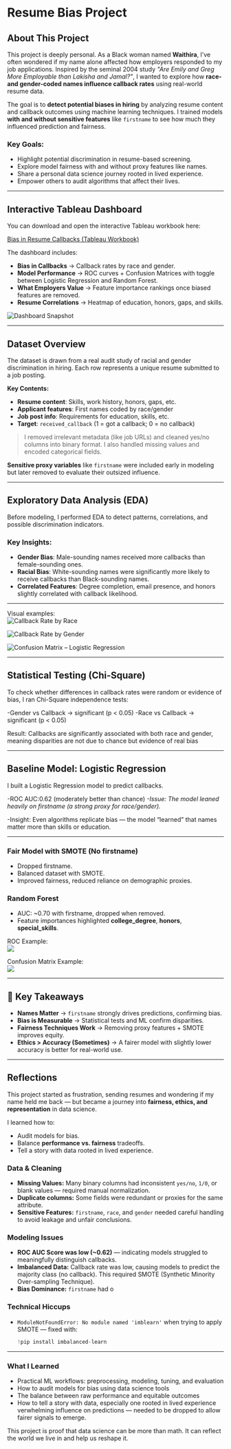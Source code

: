 # Resume Bias Project

## About This Project

This project is deeply personal. As a Black woman named **Waithira**, I’ve often wondered if my name alone affected how employers responded to my job applications. Inspired by the seminal 2004 study _"Are Emily and Greg More Employable than Lakisha and Jamal?"_, I wanted to explore how **race- and gender-coded names influence callback rates** using real-world resume data.

The goal is to **detect potential biases in hiring** by analyzing resume content and callback outcomes using machine learning techniques. I trained models **with and without sensitive features** like `firstname` to see how much they influenced prediction and fairness.

### Key Goals:
- Highlight potential discrimination in resume-based screening.
- Explore model fairness with and without proxy features like names.
- Share a personal data science journey rooted in lived experience.
- Empower others to audit algorithms that affect their lives.

---

## Interactive Tableau Dashboard   
You can download and open the interactive Tableau workbook here:  

[Bias in Resume Callbacks (Tableau Workbook)](Bias%20in%20resume%20callbacks.twbx)

The dashboard includes:  
- **Bias in Callbacks** → Callback rates by race and gender.  
- **Model Performance** → ROC curves + Confusion Matrices with toggle between Logistic Regression and Random Forest.  
- **What Employers Value** → Feature importance rankings once biased features are removed.  
- **Resume Correlations** → Heatmap of education, honors, gaps, and skills.  

![Dashboard Snapshot](Dashboard%20Image.png)

---
## Dataset Overview

The dataset is drawn from a real audit study of racial and gender discrimination in hiring. Each row represents a unique resume submitted to a job posting.

**Key Contents:**
- **Resume content**: Skills, work history, honors, gaps, etc.  
- **Applicant features**: First names coded by race/gender  
- **Job post info**: Requirements for education, skills, etc.  
- **Target**: `received_callback` (1 = got a callback; 0 = no callback)

> I removed irrelevant metadata (like job URLs) and cleaned yes/no columns into binary format. I also handled missing values and encoded categorical fields.

**Sensitive proxy variables** like `firstname` were included early in modeling but later removed to evaluate their outsized influence.

---

## Exploratory Data Analysis (EDA)

Before modeling, I performed EDA to detect patterns, correlations, and possible discrimination indicators.

### Key Insights:
- **Gender Bias**: Male-sounding names received more callbacks than female-sounding ones.
- **Racial Bias**: White-sounding names were significantly more likely to receive callbacks than Black-sounding names.
- **Correlated Features**: Degree completion, email presence, and honors slightly correlated with callback likelihood.

---

Visual examples:  
![Callback Rate by Race](callback%20rate%20race.png)
  
![Callback Rate by Gender](callback%20rate%20gender.png)
  
![Confusion Matrix – Logistic Regression](confusion%20matrix-logical%20regression%20(baseline%20model).png)

---
## Statistical Testing (Chi-Square)

To check whether differences in callback rates were random or evidence of bias, I ran Chi-Square independence tests:

-Gender vs Callback → significant (p < 0.05)
-Race vs Callback → significant (p < 0.05)

Result: Callbacks are significantly associated with both race and gender, meaning disparities are not due to chance but evidence of real bias

---
## Baseline Model: Logistic Regression
I built a Logistic Regression model to predict callbacks.

 -ROC AUC:0.62 (moderately better than chance)
*-Issue: The model leaned heavily on firstname (a strong proxy for race/gender).*

-Insight: Even algorithms replicate bias — the model “learned” that names matter more than skills or education.

---
### Fair Model with SMOTE (No firstname)  
- Dropped firstname.  
- Balanced dataset with SMOTE.  
- Improved fairness, reduced reliance on demographic proxies.  

### Random Forest  
- AUC: ~0.70 with firstname, dropped when removed.  
- Feature importances highlighted **college_degree**, **honors**, **special_skills**.  

ROC Example:  
![](random%20forest%20ROC%20curve.png)  

Confusion Matrix Example:  
![](confusion%20matrix%20(no%20firstname).png)  

---

## 🔑 Key Takeaways  
- **Names Matter** → `firstname` strongly drives predictions, confirming bias.  
- **Bias is Measurable** → Statistical tests and ML confirm disparities.  
- **Fairness Techniques Work** → Removing proxy features + SMOTE improves equity.  
- **Ethics > Accuracy (Sometimes)** → A fairer model with slightly lower accuracy is better for real-world use.  

---

## Reflections  
This project started as frustration, sending resumes and wondering if my name held me back — but became a journey into **fairness, ethics, and representation** in data science.  

I learned how to:  
- Audit models for bias.  
- Balance **performance vs. fairness** tradeoffs.  
- Tell a story with data rooted in lived experience.  


### Data & Cleaning

- **Missing Values:** Many binary columns had inconsistent `yes/no`, `1/0`, or blank values — required manual normalization.
- **Duplicate columns:** Some fields were redundant or proxies for the same attribute.
- **Sensitive Features:** `firstname`, `race`, and `gender` needed careful handling to avoid leakage and unfair conclusions.

### Modeling Issues

- **ROC AUC Score was low (~0.62)** — indicating models struggled to meaningfully distinguish callbacks.
- **Imbalanced Data:** Callback rate was low, causing models to predict the majority class (no callback). This required SMOTE (Synthetic Minority Over-sampling Technique).
- **Bias Dominance:** `firstname` had o
### Technical Hiccups

- `ModuleNotFoundError: No module named 'imblearn'` when trying to apply SMOTE — fixed with:
  ```python
  !pip install imbalanced-learn
---
### What I Learned

- Practical ML workflows: preprocessing, modeling, tuning, and evaluation
- How to audit models for bias using data science tools
- The balance between raw performance and equitable outcomes
- How to tell a story with data, especially one rooted in lived experience
verwhelming influence on predictions — needed to be dropped to allow fairer signals to emerge.

This project is proof that data science can be more than math. It can reflect the world we live in and help us reshape it.


